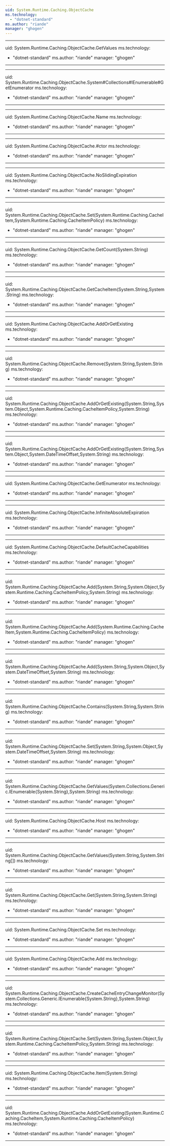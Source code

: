 ```yaml
---
uid: System.Runtime.Caching.ObjectCache
ms.technology: 
  - "dotnet-standard"
ms.author: "riande"
manager: "ghogen"
---
```


---
uid: System.Runtime.Caching.ObjectCache.GetValues
ms.technology: 
  - "dotnet-standard"
ms.author: "riande"
manager: "ghogen"
---

---
uid: System.Runtime.Caching.ObjectCache.System#Collections#IEnumerable#GetEnumerator
ms.technology: 
  - "dotnet-standard"
ms.author: "riande"
manager: "ghogen"
---

---
uid: System.Runtime.Caching.ObjectCache.Name
ms.technology: 
  - "dotnet-standard"
ms.author: "riande"
manager: "ghogen"
---

---
uid: System.Runtime.Caching.ObjectCache.#ctor
ms.technology: 
  - "dotnet-standard"
ms.author: "riande"
manager: "ghogen"
---

---
uid: System.Runtime.Caching.ObjectCache.NoSlidingExpiration
ms.technology: 
  - "dotnet-standard"
ms.author: "riande"
manager: "ghogen"
---

---
uid: System.Runtime.Caching.ObjectCache.Set(System.Runtime.Caching.CacheItem,System.Runtime.Caching.CacheItemPolicy)
ms.technology: 
  - "dotnet-standard"
ms.author: "riande"
manager: "ghogen"
---

---
uid: System.Runtime.Caching.ObjectCache.GetCount(System.String)
ms.technology: 
  - "dotnet-standard"
ms.author: "riande"
manager: "ghogen"
---

---
uid: System.Runtime.Caching.ObjectCache.GetCacheItem(System.String,System.String)
ms.technology: 
  - "dotnet-standard"
ms.author: "riande"
manager: "ghogen"
---

---
uid: System.Runtime.Caching.ObjectCache.AddOrGetExisting
ms.technology: 
  - "dotnet-standard"
ms.author: "riande"
manager: "ghogen"
---

---
uid: System.Runtime.Caching.ObjectCache.Remove(System.String,System.String)
ms.technology: 
  - "dotnet-standard"
ms.author: "riande"
manager: "ghogen"
---

---
uid: System.Runtime.Caching.ObjectCache.AddOrGetExisting(System.String,System.Object,System.Runtime.Caching.CacheItemPolicy,System.String)
ms.technology: 
  - "dotnet-standard"
ms.author: "riande"
manager: "ghogen"
---

---
uid: System.Runtime.Caching.ObjectCache.AddOrGetExisting(System.String,System.Object,System.DateTimeOffset,System.String)
ms.technology: 
  - "dotnet-standard"
ms.author: "riande"
manager: "ghogen"
---

---
uid: System.Runtime.Caching.ObjectCache.GetEnumerator
ms.technology: 
  - "dotnet-standard"
ms.author: "riande"
manager: "ghogen"
---

---
uid: System.Runtime.Caching.ObjectCache.InfiniteAbsoluteExpiration
ms.technology: 
  - "dotnet-standard"
ms.author: "riande"
manager: "ghogen"
---

---
uid: System.Runtime.Caching.ObjectCache.DefaultCacheCapabilities
ms.technology: 
  - "dotnet-standard"
ms.author: "riande"
manager: "ghogen"
---

---
uid: System.Runtime.Caching.ObjectCache.Add(System.String,System.Object,System.Runtime.Caching.CacheItemPolicy,System.String)
ms.technology: 
  - "dotnet-standard"
ms.author: "riande"
manager: "ghogen"
---

---
uid: System.Runtime.Caching.ObjectCache.Add(System.Runtime.Caching.CacheItem,System.Runtime.Caching.CacheItemPolicy)
ms.technology: 
  - "dotnet-standard"
ms.author: "riande"
manager: "ghogen"
---

---
uid: System.Runtime.Caching.ObjectCache.Add(System.String,System.Object,System.DateTimeOffset,System.String)
ms.technology: 
  - "dotnet-standard"
ms.author: "riande"
manager: "ghogen"
---

---
uid: System.Runtime.Caching.ObjectCache.Contains(System.String,System.String)
ms.technology: 
  - "dotnet-standard"
ms.author: "riande"
manager: "ghogen"
---

---
uid: System.Runtime.Caching.ObjectCache.Set(System.String,System.Object,System.DateTimeOffset,System.String)
ms.technology: 
  - "dotnet-standard"
ms.author: "riande"
manager: "ghogen"
---

---
uid: System.Runtime.Caching.ObjectCache.GetValues(System.Collections.Generic.IEnumerable{System.String},System.String)
ms.technology: 
  - "dotnet-standard"
ms.author: "riande"
manager: "ghogen"
---

---
uid: System.Runtime.Caching.ObjectCache.Host
ms.technology: 
  - "dotnet-standard"
ms.author: "riande"
manager: "ghogen"
---

---
uid: System.Runtime.Caching.ObjectCache.GetValues(System.String,System.String[])
ms.technology: 
  - "dotnet-standard"
ms.author: "riande"
manager: "ghogen"
---

---
uid: System.Runtime.Caching.ObjectCache.Get(System.String,System.String)
ms.technology: 
  - "dotnet-standard"
ms.author: "riande"
manager: "ghogen"
---

---
uid: System.Runtime.Caching.ObjectCache.Set
ms.technology: 
  - "dotnet-standard"
ms.author: "riande"
manager: "ghogen"
---

---
uid: System.Runtime.Caching.ObjectCache.Add
ms.technology: 
  - "dotnet-standard"
ms.author: "riande"
manager: "ghogen"
---

---
uid: System.Runtime.Caching.ObjectCache.CreateCacheEntryChangeMonitor(System.Collections.Generic.IEnumerable{System.String},System.String)
ms.technology: 
  - "dotnet-standard"
ms.author: "riande"
manager: "ghogen"
---

---
uid: System.Runtime.Caching.ObjectCache.Set(System.String,System.Object,System.Runtime.Caching.CacheItemPolicy,System.String)
ms.technology: 
  - "dotnet-standard"
ms.author: "riande"
manager: "ghogen"
---

---
uid: System.Runtime.Caching.ObjectCache.Item(System.String)
ms.technology: 
  - "dotnet-standard"
ms.author: "riande"
manager: "ghogen"
---

---
uid: System.Runtime.Caching.ObjectCache.AddOrGetExisting(System.Runtime.Caching.CacheItem,System.Runtime.Caching.CacheItemPolicy)
ms.technology: 
  - "dotnet-standard"
ms.author: "riande"
manager: "ghogen"
---
